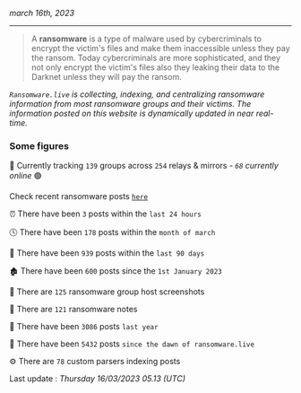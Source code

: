 _march 16th, 2023_

---

> A **ransomware** is a type of malware used by cybercriminals to encrypt the victim's files and make them inaccessible unless they pay the ransom. Today cybercriminals are more sophisticated, and they not only encrypt the victim's files also they leaking their data to the Darknet unless they will pay the ransom.


_`Ransomware.live` is collecting, indexing, and centralizing ransomware information from most ransomware groups and their victims. The information posted on this website is dynamically updated in near real-time._

### Some figures 

🔎 Currently tracking `139` groups across `254` relays & mirrors - _`68` currently online_ 🟢

Check recent ransomware posts [`here`](recentposts.md)


⏰ There have been `3` posts within the `last 24 hours`

🕓 There have been `178` posts within the `month of march`

📅 There have been `939` posts within the `last 90 days`

🏚 There have been `600` posts since the `1st January 2023`

📸 There are `125` ransomware group host screenshots

📝 There are `121` ransomware notes

🚀 There have been `3086` posts `last year`

🐣 There have been `5432` posts `since the dawn of ransomware.live`

⚙️ There are `78` custom parsers indexing posts



Last update : _Thursday 16/03/2023 05.13 (UTC)_

